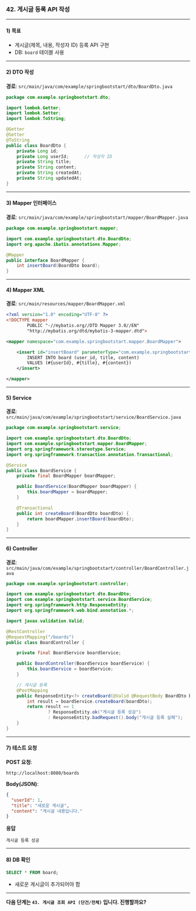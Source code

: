 ### 42. 게시글 등록 API 작성

---

#### 1) **목표**

* 게시글(제목, 내용, 작성자 ID) 등록 API 구현
* DB: `board` 테이블 사용

---

#### 2) **DTO 작성**

**경로**: `src/main/java/com/example/springbootstart/dto/BoardDto.java`

```java
package com.example.springbootstart.dto;

import lombok.Getter;
import lombok.Setter;
import lombok.ToString;

@Getter
@Setter
@ToString
public class BoardDto {
    private Long id;
    private Long userId;      // 작성자 ID
    private String title;
    private String content;
    private String createdAt;
    private String updatedAt;
}
```

---

#### 3) **Mapper 인터페이스**

**경로**: `src/main/java/com/example/springbootstart/mapper/BoardMapper.java`

```java
package com.example.springbootstart.mapper;

import com.example.springbootstart.dto.BoardDto;
import org.apache.ibatis.annotations.Mapper;

@Mapper
public interface BoardMapper {
    int insertBoard(BoardDto board);
}
```

---

#### 4) **Mapper XML**

**경로**: `src/main/resources/mapper/BoardMapper.xml`

```xml
<?xml version="1.0" encoding="UTF-8" ?>
<!DOCTYPE mapper
        PUBLIC "-//mybatis.org//DTD Mapper 3.0//EN"
        "http://mybatis.org/dtd/mybatis-3-mapper.dtd">

<mapper namespace="com.example.springbootstart.mapper.BoardMapper">

    <insert id="insertBoard" parameterType="com.example.springbootstart.dto.BoardDto">
        INSERT INTO board (user_id, title, content)
        VALUES (#{userId}, #{title}, #{content})
    </insert>

</mapper>
```

---

#### 5) **Service**

**경로**: `src/main/java/com/example/springbootstart/service/BoardService.java`

```java
package com.example.springbootstart.service;

import com.example.springbootstart.dto.BoardDto;
import com.example.springbootstart.mapper.BoardMapper;
import org.springframework.stereotype.Service;
import org.springframework.transaction.annotation.Transactional;

@Service
public class BoardService {
    private final BoardMapper boardMapper;

    public BoardService(BoardMapper boardMapper) {
        this.boardMapper = boardMapper;
    }

    @Transactional
    public int createBoard(BoardDto boardDto) {
        return boardMapper.insertBoard(boardDto);
    }
}
```

---

#### 6) **Controller**

**경로**: `src/main/java/com/example/springbootstart/controller/BoardController.java`

```java
package com.example.springbootstart.controller;

import com.example.springbootstart.dto.BoardDto;
import com.example.springbootstart.service.BoardService;
import org.springframework.http.ResponseEntity;
import org.springframework.web.bind.annotation.*;

import javax.validation.Valid;

@RestController
@RequestMapping("/boards")
public class BoardController {

    private final BoardService boardService;

    public BoardController(BoardService boardService) {
        this.boardService = boardService;
    }

    // 게시글 등록
    @PostMapping
    public ResponseEntity<?> createBoard(@Valid @RequestBody BoardDto boardDto) {
        int result = boardService.createBoard(boardDto);
        return result == 1
                ? ResponseEntity.ok("게시글 등록 성공")
                : ResponseEntity.badRequest().body("게시글 등록 실패");
    }
}
```

---

#### 7) **테스트 요청**

**POST 요청**:

```
http://localhost:8080/boards
```

**Body(JSON)**:

```json
{
  "userId": 1,
  "title": "새로운 게시글",
  "content": "게시글 내용입니다."
}
```

**응답**

```
게시글 등록 성공
```

---

#### 8) **DB 확인**

```sql
SELECT * FROM board;
```

* 새로운 게시글이 추가되어야 함

---

**다음 단계는 `43. 게시글 조회 API (단건/전체)` 입니다. 진행할까요?**
